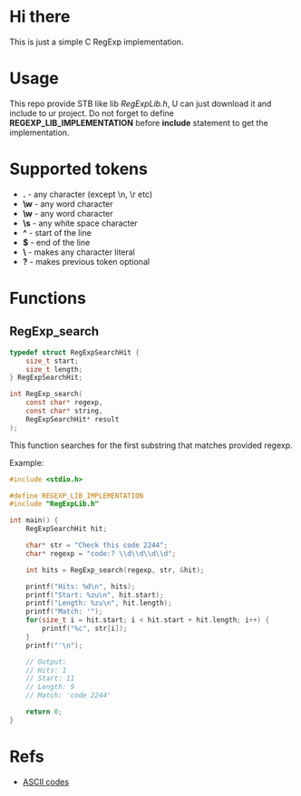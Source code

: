 # Hi there
This is just a simple C RegExp implementation.

# Usage
This repo provide STB like lib *RegExpLib.h*, U can just download it and include to ur project.
Do not forget to define **REGEXP_LIB_IMPLEMENTATION** before **include** statement to get the implementation.

# Supported tokens
 - **.** - any character (except \n, \r etc)
 - **\w** - any word character
 - **\w** - any word character
 - **\s** - any white space character
 - **^** - start of the line
 - **$** - end of the line
 - **\\** - makes any character literal
 - **?** - makes previous token optional

# Functions
## RegExp_search
```c
typedef struct RegExpSearchHit {
    size_t start;
    size_t length;
} RegExpSearchHit; 

int RegExp_search(
    const char* regexp, 
    const char* string, 
    RegExpSearchHit* result
);
```
This function searches for the first substring that matches provided regexp.

Example:
```c
#include <stdio.h>

#define REGEXP_LIB_IMPLEMENTATION
#include "RegExpLib.h"

int main() {
    RegExpSearchHit hit;

    char* str = "Check this code 2244";
    char* regexp = "code:? \\d\\d\\d\\d";

    int hits = RegExp_search(regexp, str, &hit);

    printf("Hits: %d\n", hits);
    printf("Start: %zu\n", hit.start);
    printf("Length: %zu\n", hit.length);
    printf("Match: '");
    for(size_t i = hit.start; i < hit.start + hit.length; i++) {
        printf("%c", str[i]);
    }
    printf("'\n");

    // Output:
    // Hits: 1
    // Start: 11
    // Length: 9
    // Match: 'code 2244'

    return 0;
}
```

# Refs
 - [ASCII codes](https://www.cs.cmu.edu/~pattis/15-1XX/common/handouts/ascii.html)